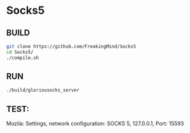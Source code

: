 # Socks5

## BUILD
``` bash
git clone https://github.com/FreakingMind/Socks5
cd Socks5/
./compile.sh
```
## RUN
``` bash
./build/gloriousocks_server
```

## TEST:
Mozila: 
Settings, network configuration: SOCKS 5, 127.0.0.1, Port: 15593
